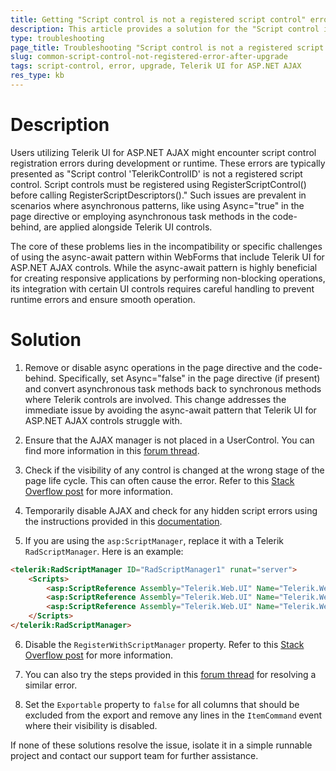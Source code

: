 ```yaml
---
title: Getting "Script control is not a registered script control" error
description: This article provides a solution for the "Script control is not a registered script control" error when using the Telerik UI for ASP.NET AJAX controls.
type: troubleshooting
page_title: Troubleshooting "Script control is not a registered script control" Error 
slug: common-script-control-not-registered-error-after-upgrade
tags: script-control, error, upgrade, Telerik UI for ASP.NET AJAX
res_type: kb
---
```


# Description
Users utilizing Telerik UI for ASP.NET AJAX might encounter script control registration errors during development or runtime. These errors are typically presented as "Script control 'TelerikControlID' is not a registered script control. Script controls must be registered using RegisterScriptControl() before calling RegisterScriptDescriptors()." Such issues are prevalent in scenarios where asynchronous patterns, like using Async="true" in the page directive or employing asynchronous task methods in the code-behind, are applied alongside Telerik UI controls.

The core of these problems lies in the incompatibility or specific challenges of using the async-await pattern within WebForms that include Telerik UI for ASP.NET AJAX controls. While the async-await pattern is highly beneficial for creating responsive applications by performing non-blocking operations, its integration with certain UI controls requires careful handling to prevent runtime errors and ensure smooth operation.

# Solution

1. Remove or disable async operations in the page directive and the code-behind. Specifically, set Async="false" in the page directive (if present) and convert asynchronous task methods back to synchronous methods where Telerik controls are involved. This change addresses the immediate issue by avoiding the async-await pattern that Telerik UI for ASP.NET AJAX controls struggle with.

2. Ensure that the AJAX manager is not placed in a UserControl. You can find more information in this [forum thread](https://www.telerik.com/forums/script-control-radajaxmanager1-is-not-a-registered-script-control#3HI7KXuExEmuqFulcpNFsw).

3. Check if the visibility of any control is changed at the wrong stage of the page life cycle. This can often cause the error. Refer to this [Stack Overflow post](https://stackoverflow.com/questions/8517136/script-control-is-not-a-registered-script-control/13262496) for more information.

4. Temporarily disable AJAX and check for any hidden script errors using the instructions provided in this [documentation](https://docs.telerik.com/devtools/aspnet-ajax/knowledge-base/common-get-more-descriptive-errors-by-disabling-ajax).

5. If you are using the `asp:ScriptManager`, replace it with a Telerik `RadScriptManager`. Here is an example:


```html
<telerik:RadScriptManager ID="RadScriptManager1" runat="server">
    <Scripts>
        <asp:ScriptReference Assembly="Telerik.Web.UI" Name="Telerik.Web.UI.Common.Core.js" />
        <asp:ScriptReference Assembly="Telerik.Web.UI" Name="Telerik.Web.UI.Common.jQuery.js" />
        <asp:ScriptReference Assembly="Telerik.Web.UI" Name="Telerik.Web.UI.Common.jQueryInclude.js" />
    </Scripts>
</telerik:RadScriptManager>
```

6. Disable the `RegisterWithScriptManager` property. Refer to this [Stack Overflow post](https://stackoverflow.com/a/13262496/6509119) for more information.

7. You can also try the steps provided in this [forum thread](https://www.telerik.com/forums/grid-pdf-export-with-strange-characters-in-azure#aM8-OlGXJUusndSAv6epbQ) for resolving a similar error.

8. Set the `Exportable` property to `false` for all columns that should be excluded from the export and remove any lines in the `ItemCommand` event where their visibility is disabled.


If none of these solutions resolve the issue, isolate it in a simple runnable project and contact our support team for further assistance.
  
